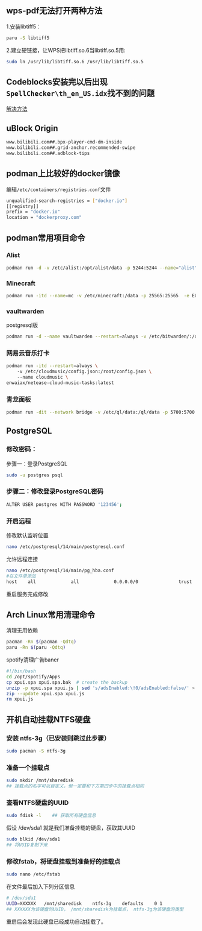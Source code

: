 ## wps-pdf无法打开两种方法
1.安装libtiff5：
```bash
paru -S libtiff5
```  
2.建立硬链接，让WPS把libtiff.so.6当libtiff.so.5用:
```bash
sudo ln /usr/lib/libtiff.so.6 /usr/lib/libtiff.so.5
```
## Codeblocks安装完以后出现```SpellChecker\th_en_US.idx```找不到的问题
[解决方法](https://blog.csdn.net/CT_WJ/article/details/100746417)
## uBlock Origin
```bash
www.bilibili.com##.bpx-player-cmd-dm-inside
www.bilibili.com##.grid-anchor.recommended-swipe
www.bilibili.com##.adblock-tips
```
## podman上比较好的docker镜像
编辑```/etc/containers/registries.conf```文件
```bash
unqualified-search-registries = ["docker.io"]
[[registry]]
prefix = "docker.io"
location = "dockerproxy.com"
```
## podman常用项目命令
### Alist
```bash
podman run -d -v /etc/alist:/opt/alist/data -p 5244:5244 --name="alist" xhofe/alist:latest
```
### Minecraft
```bash
podman run -itd --name=mc -v /etc/minecraft:/data -p 25565:25565  -e EULA=TRUE  itzg/minecraft-server
```
### vaultwarden
postgresql版
```bash
podman run -d --name vaultwarden --restart=always -v /etc/bitwarden/:/data/:Z -e RUST_BACKTRACE=1 -e DATABASE_URL='postgresql://数据库:5432/gxmandppx/bitwarden' -e ROCKET_PORT=8081 -p 8081:8081 vaultwarden/server:latest
```
### 网易云音乐打卡
```bash
podman run -itd --restart=always \ 
    -v /etc/cloudmusic/config.json:/root/config.json \ 
    --name cloudmusic \ 
enwaiax/netease-cloud-music-tasks:latest
```
### 青龙面板
```bash
podman run -dit --network bridge -v /etc/ql/data:/ql/data -p 5700:5700 --name qinglong --hostname qinglong whyour/qinglong:latest
```
## PostgreSQL
### 修改密码：
步骤一：登录PostgreSQL
```bash
sudo -u postgres psql
```
### 步骤二：修改登录PostgreSQL密码 
```bash
ALTER USER postgres WITH PASSWORD '123456';
```
### 开启远程
修改默认监听位置
```bash
nano /etc/postgresql/14/main/postgresql.conf 
```
允许远程连接
```bash
nano /etc/postgresql/14/main/pg_hba.conf
#在文件里添加
host    all             all             0.0.0.0/0               trust 
```
重启服务完成修改
## Arch Linux常用清理命令
清理无用依赖
```bash
pacman -Rn $(pacman -Qdtq)
paru -Rn $(paru -Qdtq)
```
spotify清理广告baner
```bash
#!/bin/bash
cd /opt/spotify/Apps
cp xpui.spa xpui.spa.bak  # create the backup
unzip -p xpui.spa xpui.js | sed 's/adsEnabled:\!0/adsEnabled:false/' > xpui.js
zip --update xpui.spa xpui.js
rm xpui.js
```
## 开机自动挂载NTFS硬盘
### 安装 ntfs-3g（已安装则跳过此步骤）
```bash
sudo pacman -S ntfs-3g
```
### 准备一个挂载点
```bash
sudo mkdir /mnt/sharedisk
## 挂载点的名字可以自定义，但一定要和下方第四步中的挂载点相同
```
### 查看NTFS硬盘的UUID
```bash
sudo fdisk -l    ## 获取所有硬盘信息
```
假设 /dev/sda1 就是我们准备挂载的硬盘，获取其UUID
```bash
sudo blkid /dev/sda1
## 将UUID复制下来
```
### 修改fstab，将硬盘挂载到准备好的挂载点
```bash
sudo nano /etc/fstab
```
在文件最后加入下列分区信息
```bash
# /dev/sda1
UUID=XXXXXX   /mnt/sharedisk    ntfs-3g    defaults    0 1     
## XXXXXX为该硬盘的UUID， /mnt/sharedisk为挂载点， ntfs-3g为该硬盘的类型
```
重启后会发现此硬盘已经成功自动挂载了。
